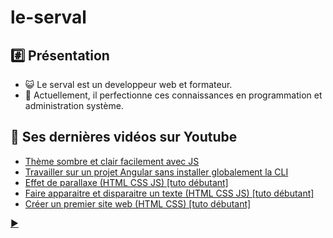 # le-serval

## #️⃣ Présentation

- 😺 Le serval est un developpeur web et formateur.
- 📌 Actuellement, il perfectionne ces connaissances en programmation et administration système.

## 🎦 Ses dernières vidéos sur Youtube

<!-- YOUTUBE:START -->
- [Thème sombre et clair facilement avec JS](https://www.youtube.com/watch?v=ZSc5wpaz_RE)
- [Travailler sur un projet Angular sans installer globalement la CLI](https://www.youtube.com/watch?v=TngPLbEPN-4)
- [Effet de parallaxe &lpar;HTML CSS JS&rpar; [tuto débutant]](https://www.youtube.com/watch?v=IR50hGqkZhA)
- [Faire apparaitre et disparaitre un texte &lpar;HTML CSS JS&rpar; [tuto débutant]](https://www.youtube.com/watch?v=w95sFmNZkEA)
- [Créer un premier site web &lpar;HTML CSS&rpar; [tuto débutant]](https://www.youtube.com/watch?v=fPizzKwahr4)
<!-- YOUTUBE:END -->

[▶️](https://www.youtube.com/@le-wiki-du-serval)
